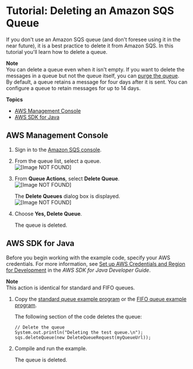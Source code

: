 # Tutorial: Deleting an Amazon SQS Queue<a name="sqs-delete-queue"></a>

If you don't use an Amazon SQS queue \(and don't foresee using it in the near future\), it is a best practice to delete it from Amazon SQS\. In this tutorial you'll learn how to delete a queue\.

**Note**  
You can delete a queue even when it isn't empty\. If you want to delete the messages in a queue but not the queue itself, you can [purge the queue](sqs-purge-queue.md)\.  
By default, a queue retains a message for four days after it is sent\. You can configure a queue to retain messages for up to 14 days\.

**Topics**
+ [AWS Management Console](#delete-queue-console)
+ [AWS SDK for Java](#delete-queue-java)

## AWS Management Console<a name="delete-queue-console"></a>

1. Sign in to the [Amazon SQS console](https://console.aws.amazon.com/sqs/)\.

1. From the queue list, select a queue\.  
![\[Image NOT FOUND\]](http://docs.aws.amazon.com/AWSSimpleQueueService/latest/SQSDeveloperGuide/images/sqs-tutorials-sending-message-to-queue-select-queue.png)

1. From **Queue Actions**, select **Delete Queue**\.  
![\[Image NOT FOUND\]](http://docs.aws.amazon.com/AWSSimpleQueueService/latest/SQSDeveloperGuide/images/sqs-tutorials-deleting-queue-delete-queue.png)

   The **Delete Queues** dialog box is displayed\.  
![\[Image NOT FOUND\]](http://docs.aws.amazon.com/AWSSimpleQueueService/latest/SQSDeveloperGuide/images/sqs-tutorials-deleting-queue-delete-queue-dialog-box.png)

1. Choose **Yes, Delete Queue**\.

   The queue is deleted\.

## AWS SDK for Java<a name="delete-queue-java"></a>

Before you begin working with the example code, specify your AWS credentials\. For more information, see [Set up AWS Credentials and Region for Development](https://docs.aws.amazon.com/sdk-for-java/v1/developer-guide/setup-credentials.html) in the *AWS SDK for Java Developer Guide*\.

**Note**  
This action is identical for standard and FIFO queues\.

1. Copy the [standard queue example program](standard-queues-getting-started-java.md) or the [FIFO queue example program](FIFO-queues-getting-started-java.md)\.

   The following section of the code deletes the queue:

   ```
   // Delete the queue
   System.out.println("Deleting the test queue.\n");
   sqs.deleteQueue(new DeleteQueueRequest(myQueueUrl));
   ```

1. Compile and run the example\.

   The queue is deleted\.